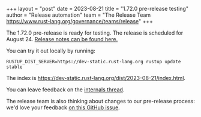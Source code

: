 +++
layout = "post"
date = 2023-08-21
title = "1.72.0 pre-release testing"
author = "Release automation"
team = "The Release Team <https://www.rust-lang.org/governance/teams/release>"
+++

The 1.72.0 pre-release is ready for testing. The release is scheduled for
August 24. [Release notes can be found here.][relnotes]

You can try it out locally by running:

```plain
RUSTUP_DIST_SERVER=https://dev-static.rust-lang.org rustup update stable
```

The index is <https://dev-static.rust-lang.org/dist/2023-08-21/index.html>.

You can leave feedback on the [internals thread](https://internals.rust-lang.org/t/rust-1-72-0-pre-release-testing/19386).

The release team is also thinking about changes to our pre-release process:
we'd love your feedback [on this GitHub issue][feedback].

[relnotes]: https://github.com/rust-lang/rust/blob/stable/RELEASES.md#version-1720-2023-08-24
[feedback]: https://github.com/rust-lang/release-team/issues/16
    
